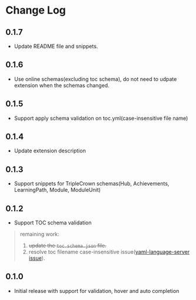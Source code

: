 # Change Log

## **0.1.7**

- Update README file and snippets.

## **0.1.6**

- Use online schemas(excluding toc schema), do not need to udpate extension when the schemas changed.

## **0.1.5**

- Support apply schema validation on toc.yml(case-insensitive file name)

## **0.1.4**

- Update extension description

## **0.1.3**

- Support snippets for TripleCrown schemas(Hub, Achievements, LearningPath, Module, ModuleUnit)

## **0.1.2**

- Support TOC schema validation

> remaining work:
> 1. ~~update the `toc.schema.json` file.~~
> 2. resolve toc filename case-insensitive issue([yaml-language-server issue](https://github.com/redhat-developer/yaml-language-server/pull/79)).

## **0.1.0**

- Initial release with support for validation, hover and auto completion